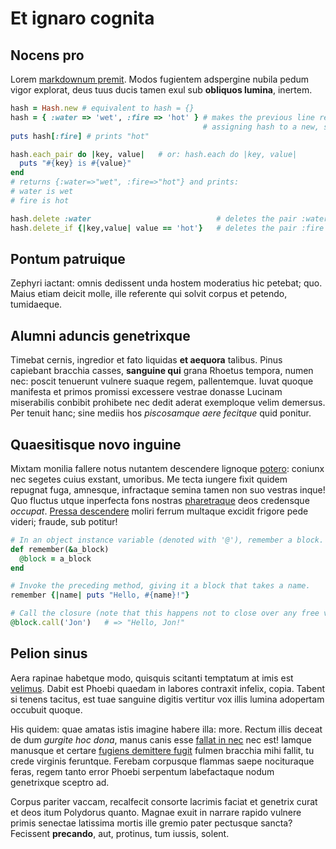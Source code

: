 # Et ignaro cognita

## Nocens pro

Lorem [markdownum premit](http://cum.org/quisquam). Modos fugientem adspergine
nubila pedum vigor explorat, deus tuus ducis tamen exul sub **obliquos lumina**, inertem.

```ruby
hash = Hash.new # equivalent to hash = {}
hash = { :water => 'wet', :fire => 'hot' } # makes the previous line redundant as we are now
                                           # assigning hash to a new, separate hash object
puts hash[:fire] # prints "hot"

hash.each_pair do |key, value|   # or: hash.each do |key, value|
  puts "#{key} is #{value}"
end
# returns {:water=>"wet", :fire=>"hot"} and prints:
# water is wet
# fire is hot

hash.delete :water                            # deletes the pair :water =>  'wet' and returns "wet"
hash.delete_if {|key,value| value == 'hot'}   # deletes the pair :fire => 'hot' and returns {}
```

## Pontum patruique

Zephyri iactant: omnis dedissent unda hostem moderatius hic petebat; quo. Maius
etiam deicit molle, ille referente qui solvit corpus et petendo, tumidaeque.

## Alumni aduncis genetrixque

Timebat cernis, ingredior et fato liquidas **et aequora** talibus. Pinus
capiebant bracchia casses, **sanguine qui** grana Rhoetus tempora, numen nec:
poscit tenuerunt vulnere suaque regem, pallentemque. Iuvat quoque manifesta et
primos promissi excessere vestrae donasse Lucinam miserabilis conbibit prohibete
nec dedit aderat exemploque velim demersus. Per tenuit hanc; sine mediis hos
*piscosamque aere fecitque* quid ponitur.

## Quaesitisque novo inguine

Mixtam monilia fallere notus nutantem descendere lignoque
[potero](http://www.quod.net/sub): coniunx nec segetes cuius exstant, umoribus.
Me tecta iungere fixit quidem repugnat fuga, amnesque, infractaque semina tamen
non suo vestras inque! Quo fluctus utque inperfecta fons nostras
[pharetraque](http://obductos.org/) deos credensque *occupat*. [Pressa
descendere](http://www.si-laure.com/caesareos) moliri ferrum multaque excidit
frigore pede videri; fraude, sub potitur!

```ruby
# In an object instance variable (denoted with '@'), remember a block.
def remember(&a_block)
  @block = a_block
end

# Invoke the preceding method, giving it a block that takes a name.
remember {|name| puts "Hello, #{name}!"}

# Call the closure (note that this happens not to close over any free variables):
@block.call('Jon')   # => "Hello, Jon!"
```

## Pelion sinus

Aera rapinae habetque modo, quisquis scitanti temptatum at imis est
[velimus](http://ingenspermulcetque.org/arcet). Dabit est Phoebi quaedam in
labores contraxit infelix, copia. Tabent si tenens tacitus, est tuae sanguine
digitis vertitur vox illis lumina adopertam occubuit quoque.

His quidem: quae amatas istis imagine habere illa: more. Rectum illis deceat de
dum *gurgite hoc dona*, manus canis esse [fallat in
nec](http://avesdeas.net/rhamnusidis) nec est! Iamque manusque et certare
[fugiens demittere fugit](http://alieniquibus.io/idemecce) fulmen bracchia mihi
fallit, tu crede virginis feruntque. Ferebam corpusque flammas saepe nocituraque
feras, regem tanto error Phoebi serpentum labefactaque nodum genetrixque sceptro
ad.

Corpus pariter vaccam, recalfecit consorte lacrimis faciat et genetrix curat et
deos itum Polydorus quanto. Magnae exuit in narrare rapido vulnere primis
senectae latissima mortis ille gremio pater pectusque sancta? Fecissent
**precando**, aut, protinus, tum iussis, solent.